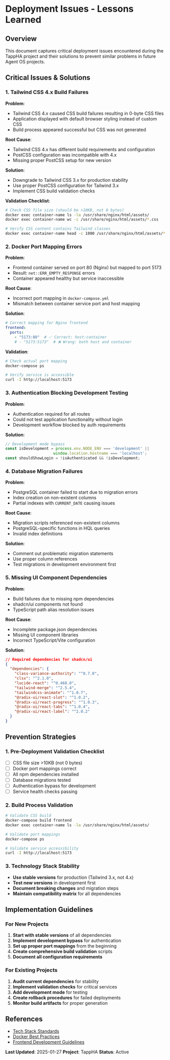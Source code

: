 # Deployment Issues - Lessons Learned

## Overview
This document captures critical deployment issues encountered during the TappHA project and their solutions to prevent similar problems in future Agent OS projects.

## Critical Issues & Solutions

### 1. Tailwind CSS 4.x Build Failures

**Problem**: 
- Tailwind CSS 4.x caused CSS build failures resulting in 0-byte CSS files
- Application displayed with default browser styling instead of custom CSS
- Build process appeared successful but CSS was not generated

**Root Cause**:
- Tailwind CSS 4.x has different build requirements and configuration
- PostCSS configuration was incompatible with 4.x
- Missing proper PostCSS setup for new version

**Solution**:
- Downgrade to Tailwind CSS 3.x for production stability
- Use proper PostCSS configuration for Tailwind 3.x
- Implement CSS build validation checks

**Validation Checklist**:
```bash
# Check CSS file size (should be >10KB, not 0 bytes)
docker exec container-name ls -la /usr/share/nginx/html/assets/
docker exec container-name wc -c /usr/share/nginx/html/assets/*.css

# Verify CSS content contains Tailwind classes
docker exec container-name head -c 1000 /usr/share/nginx/html/assets/*.css
```

### 2. Docker Port Mapping Errors

**Problem**:
- Frontend container served on port 80 (Nginx) but mapped to port 5173
- Result: `net::ERR_EMPTY_RESPONSE` errors
- Container appeared healthy but service inaccessible

**Root Cause**:
- Incorrect port mapping in `docker-compose.yml`
- Mismatch between container service port and host mapping

**Solution**:
```yaml
# Correct mapping for Nginx frontend
frontend:
  ports:
    - "5173:80"  # ✅ Correct: host:container
    # - "5173:5173"  # ❌ Wrong: both host and container
```

**Validation**:
```bash
# Check actual port mapping
docker-compose ps

# Verify service is accessible
curl -I http://localhost:5173
```

### 3. Authentication Blocking Development Testing

**Problem**:
- Authentication required for all routes
- Could not test application functionality without login
- Development workflow blocked by auth requirements

**Solution**:
```typescript
// Development mode bypass
const isDevelopment = process.env.NODE_ENV === 'development' || 
                     window.location.hostname === 'localhost';
const shouldShowLogin = !isAuthenticated && !isDevelopment;
```

### 4. Database Migration Failures

**Problem**:
- PostgreSQL container failed to start due to migration errors
- Index creation on non-existent columns
- Partial indexes with `CURRENT_DATE` causing issues

**Root Cause**:
- Migration scripts referenced non-existent columns
- PostgreSQL-specific functions in HQL queries
- Invalid index definitions

**Solution**:
- Comment out problematic migration statements
- Use proper column references
- Test migrations in development environment first

### 5. Missing UI Component Dependencies

**Problem**:
- Build failures due to missing npm dependencies
- shadcn/ui components not found
- TypeScript path alias resolution issues

**Root Cause**:
- Incomplete package.json dependencies
- Missing UI component libraries
- Incorrect TypeScript/Vite configuration

**Solution**:
```json
// Required dependencies for shadcn/ui
{
  "dependencies": {
    "class-variance-authority": "^0.7.0",
    "clsx": "^2.1.0",
    "lucide-react": "^0.468.0",
    "tailwind-merge": "^2.5.4",
    "tailwindcss-animate": "^1.0.7",
    "@radix-ui/react-slot": "^1.0.2",
    "@radix-ui/react-progress": "^1.0.3",
    "@radix-ui/react-tabs": "^1.0.4",
    "@radix-ui/react-label": "^2.0.2"
  }
}
```

## Prevention Strategies

### 1. Pre-Deployment Validation Checklist

- [ ] CSS file size >10KB (not 0 bytes)
- [ ] Docker port mappings correct
- [ ] All npm dependencies installed
- [ ] Database migrations tested
- [ ] Authentication bypass for development
- [ ] Service health checks passing

### 2. Build Process Validation

```bash
# Validate CSS build
docker-compose build frontend
docker exec container-name ls -la /usr/share/nginx/html/assets/

# Validate port mappings
docker-compose ps

# Validate service accessibility
curl -I http://localhost:5173
```

### 3. Technology Stack Stability

- **Use stable versions** for production (Tailwind 3.x, not 4.x)
- **Test new versions** in development first
- **Document breaking changes** and migration steps
- **Maintain compatibility matrix** for all dependencies

## Implementation Guidelines

### For New Projects

1. **Start with stable versions** of all dependencies
2. **Implement development bypass** for authentication
3. **Set up proper port mappings** from the beginning
4. **Create comprehensive build validation** scripts
5. **Document all configuration requirements**

### For Existing Projects

1. **Audit current dependencies** for stability
2. **Implement validation checks** for critical services
3. **Add development mode** for testing
4. **Create rollback procedures** for failed deployments
5. **Monitor build artifacts** for proper generation

## References

- [Tech Stack Standards](../standards/tech-stack.md)
- [Docker Best Practices](../standards/docker-best-practices.md)
- [Frontend Development Guidelines](../standards/frontend-development.md)

**Last Updated**: 2025-01-27
**Project**: TappHA
**Status**: Active
